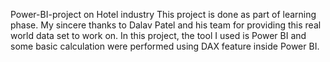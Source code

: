  Power-BI-project on Hotel industry
This project is done as part of learning phase. My sincere thanks to Dalav Patel and his team for providing this real world data set to work on. In this project, the tool I used is Power BI and some basic calculation were performed using DAX feature inside Power BI.
